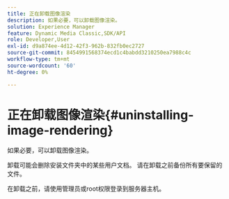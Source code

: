 ```yaml
---
title: 正在卸载图像渲染
description: 如果必要，可以卸载图像渲染。
solution: Experience Manager
feature: Dynamic Media Classic,SDK/API
role: Developer,User
exl-id: d9a874ee-4d12-42f3-962b-832fb0ec2727
source-git-commit: 8454991568374ecd1c4babdd3210250ea7988c4c
workflow-type: tm+mt
source-wordcount: '60'
ht-degree: 0%

---
```


# 正在卸载图像渲染{#uninstalling-image-rendering}

如果必要，可以卸载图像渲染。

卸载可能会删除安装文件夹中的某些用户文档。 请在卸载之前备份所有要保留的文件。

在卸载之前，请使用管理员或root权限登录到服务器主机。
